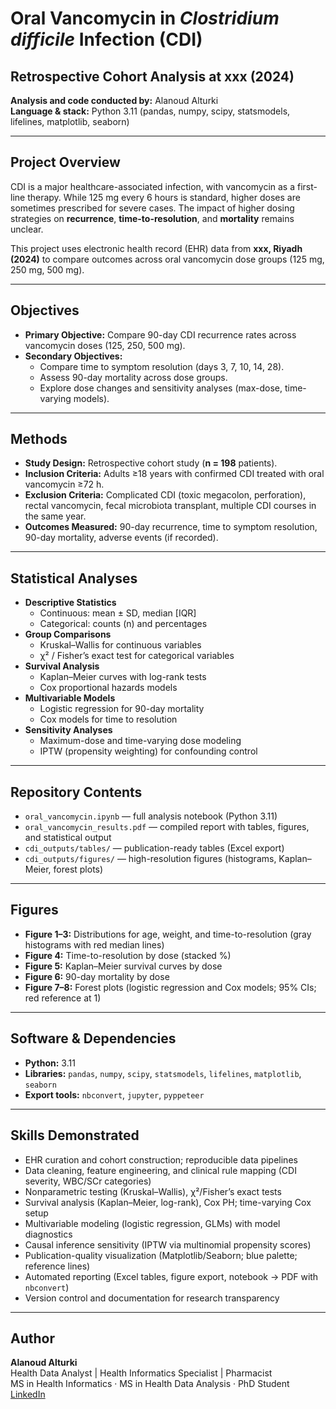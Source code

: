 # **Oral Vancomycin in *Clostridium difficile* Infection (CDI)**
## **Retrospective Cohort Analysis at xxx (2024)**

**Analysis and code conducted by:** Alanoud Alturki  
**Language & stack:** Python 3.11 (pandas, numpy, scipy, statsmodels, lifelines, matplotlib, seaborn)

---

## **Project Overview**
CDI is a major healthcare-associated infection, with vancomycin as a first-line therapy. While 125 mg every 6 hours is standard, higher doses are sometimes prescribed for severe cases. The impact of higher dosing strategies on **recurrence**, **time-to-resolution**, and **mortality** remains unclear.

This project uses electronic health record (EHR) data from **xxx, Riyadh (2024)** to compare outcomes across oral vancomycin dose groups (125 mg, 250 mg, 500 mg).

---

## **Objectives**
- **Primary Objective:** Compare 90-day CDI recurrence rates across vancomycin doses (125, 250, 500 mg).
- **Secondary Objectives:**
  - Compare time to symptom resolution (days 3, 7, 10, 14, 28).
  - Assess 90-day mortality across dose groups.
  - Explore dose changes and sensitivity analyses (max-dose, time-varying models).

---

## **Methods**
- **Study Design:** Retrospective cohort study (**n = 198** patients).
- **Inclusion Criteria:** Adults ≥18 years with confirmed CDI treated with oral vancomycin ≥72 h.
- **Exclusion Criteria:** Complicated CDI (toxic megacolon, perforation), rectal vancomycin, fecal microbiota transplant, multiple CDI courses in the same year.
- **Outcomes Measured:** 90-day recurrence, time to symptom resolution, 90-day mortality, adverse events (if recorded).

---

## **Statistical Analyses**
- **Descriptive Statistics**
  - Continuous: mean ± SD, median [IQR]
  - Categorical: counts (n) and percentages
- **Group Comparisons**
  - Kruskal–Wallis for continuous variables
  - χ² / Fisher’s exact test for categorical variables
- **Survival Analysis**
  - Kaplan–Meier curves with log-rank tests
  - Cox proportional hazards models
- **Multivariable Models**
  - Logistic regression for 90-day mortality
  - Cox models for time to resolution
- **Sensitivity Analyses**
  - Maximum-dose and time-varying dose modeling
  - IPTW (propensity weighting) for confounding control

---

## **Repository Contents**
- `oral_vancomycin.ipynb` — full analysis notebook (Python 3.11)
- `oral_vancomycin_results.pdf` — compiled report with tables, figures, and statistical output
- `cdi_outputs/tables/` — publication-ready tables (Excel export)
- `cdi_outputs/figures/` — high-resolution figures (histograms, Kaplan–Meier, forest plots)

---

## **Figures**
- **Figure 1–3:** Distributions for age, weight, and time-to-resolution (gray histograms with red median lines)
- **Figure 4:** Time-to-resolution by dose (stacked %)
- **Figure 5:** Kaplan–Meier survival curves by dose
- **Figure 6:** 90-day mortality by dose
- **Figure 7–8:** Forest plots (logistic regression and Cox models; 95% CIs; red reference at 1)

---

## **Software & Dependencies**
- **Python:** 3.11  
- **Libraries:** `pandas`, `numpy`, `scipy`, `statsmodels`, `lifelines`, `matplotlib`, `seaborn`  
- **Export tools:** `nbconvert`, `jupyter`, `pyppeteer`

---

## **Skills Demonstrated**
- EHR curation and cohort construction; reproducible data pipelines
- Data cleaning, feature engineering, and clinical rule mapping (CDI severity, WBC/SCr categories)
- Nonparametric testing (Kruskal–Wallis), χ²/Fisher’s exact tests
- Survival analysis (Kaplan–Meier, log-rank), Cox PH; time-varying Cox setup
- Multivariable modeling (logistic regression, GLMs) with model diagnostics
- Causal inference sensitivity (IPTW via multinomial propensity scores)
- Publication-quality visualization (Matplotlib/Seaborn; blue palette; reference lines)
- Automated reporting (Excel tables, figure export, notebook → PDF with `nbconvert`)
- Version control and documentation for research transparency

---

## **Author**
**Alanoud Alturki**  
Health Data Analyst | Health Informatics Specialist | Pharmacist  
MS in Health Informatics · MS in Health Data Analysis · PhD Student  
[LinkedIn](https://www.linkedin.com/in/alanoud-alturki-5601b2b5)

